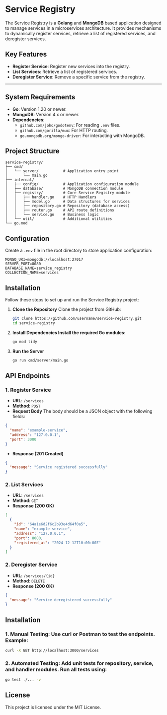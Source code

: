 # **Service Registry**

The Service Registry is a **Golang** and **MongoDB** based application designed to manage services in a microservices architecture. It provides mechanisms to dynamically register services, retrieve a list of registered services, and deregister services.

## **Key Features**
- **Register Service**: Register new services into the registry.
- **List Services**: Retrieve a list of registered services.
- **Deregister Service**: Remove a specific service from the registry.

---

## **System Requirements**
- **Go**: Version 1.20 or newer.
- **MongoDB**: Version 4.x or newer.
- **Dependencies**:
  - `github.com/joho/godotenv`: For reading `.env` files.
  - `github.com/gorilla/mux`: For HTTP routing.
  - `go.mongodb.org/mongo-driver`: For interacting with MongoDB.


## **Project Structure**
```
service-registry/
├── cmd/
│   └── server/           # Application entry point
│       └── main.go
├── internal/
│   ├── config/           # Application configuration module
│   ├── database/         # MongoDB connection module 
│   ├── registry/         # Core Service Registry module
│   │   ├── handler.go    # HTTP Handlers
│   │   ├── model.go      # Data structures for services
│   │   ├── repository.go # Repository (database access)
│   │   ├── router.go     # API route definitions
│   │   └── service.go    # Business logic
│   └── util/             # Additional utilities
└── go.mod

```

## **Configuration**
Create a `.env` file in the root directory to store application configuration:

```env
MONGO_URI=mongodb://localhost:27017
SERVER_PORT=8080
DATABASE_NAME=service_registry
COLLECTION_NAME=services
```


## **Installation**
Follow these steps to set up and run the Service Registry project:

1. **Clone the Repository**
   Clone the project from GitHub:
   ```bash
   git clone https://github.com/username/service-registry.git
   cd service-registry
   ```


2. **Install Dependencies Install the required Go modules:**
   ```bash
   go mod tidy
   ```

2. **Run the Server**
   ```bash
   go run cmd/server/main.go
   ```

## **API Endpoints**
### **1. Register Service**

- **URL**: `/services`
- **Method**: `POST`
- **Request Body**
The body should be a JSON object with the following fields:
```json
{
  "name": "example-service",
  "address": "127.0.0.1",
  "port": 3000
}
```
- **Response (201 Created)**
```json
{
  "message": "Service registered successfully"
}
```

### **2. List Services**

- **URL**: `/services`
- **Method**: `GET`
- **Response (200 OK)**
```json
[
  {
    "id": "64a1e6d2f6c2b93e4d64f0a5",
    "name": "example-service",
    "address": "127.0.0.1",
    "port": 8080,
    "registered_at": "2024-12-12T10:00:00Z"
  }
]
```

### **2. Deregister Service**

- **URL**: `/services/{id}`
- **Method**: `DELETE`
- **Response (200 OK)**
```json
{
  "message": "Service deregistered successfully"
}

```

## **Installation**
### **1. Manual Testing: Use curl or Postman to test the endpoints. Example:**
```bash
curl -X GET http://localhost:3000/services
```

### **2. Automated Testing: Add unit tests for repository, service, and handler modules. Run all tests using:**
```bash
go test ./... -v
```

## **License**
This project is licensed under the MIT License.

